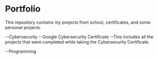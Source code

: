 # Portfolio
This repository contains my projects from school, certificates, and some personal projects. 

--Cybersecurity
  --Google Cybersecurtiy Certificate
    --This includes all the projects that were completed while taking the Cybersecurity Certificate. 

--Programming
